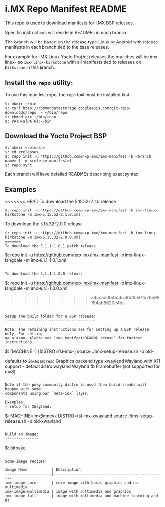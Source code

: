 i.MX Repo Manifest README
=========================

This repo is used to download manifests for i.MX BSP releases.

Specific instructions will reside in READMEs in each branch.

The branch will be based on the release type Linux or Android with release manifests in each branch tied to the base releases.

For example for i.MX Linux Yocto Project releases the branches will be imx-linux-<Yocto Project release> so `imx-linux-kirkstone` with
all manifests tied to releases on `Kirkstone` in this branch.

Install the `repo` utility:
---------------------------

To use this manifest repo, the `repo` tool must be installed first.

```
$: mkdir ~/bin
$: curl http://commondatastorage.googleapis.com/git-repo-downloads/repo  > ~/bin/repo
$: chmod a+x ~/bin/repo
$: PATH=${PATH}:~/bin
```

Download the Yocto Project BSP
------------------------------

```
$: mkdir <release>
$: cd <release>
$: repo init -u https://github.com/nxp-imx/imx-manifest -b <branch name> [ -m <release manifest>]
$: repo sync
```

Each branch will have detailed READMEs describing exact syntax.

Examples
--------

<<<<<<< HEAD
To download the 5.15.52-2.1.0 release
```
$: repo init -u https://github.com/nxp-imx/imx-manifest -b imx-linux-kirkstone -m imx-5.15.52-2.1.0.xml
```
To download the 5.15.32-2.0.0 release
```
$: repo init -u https://github.com/nxp-imx/imx-manifest -b imx-linux-kirkstone -m imx-5.15.32-2.0.0.xml
=======
To download the 6.1.1-1.0.1 patch release
```
$: repo init -u https://github.com/nxp-imx/imx-manifest -b imx-linux-langdale -m imx-6.1.1-1.0.1.xml
```

To download the 6.1.1-1.0.0 release
```
$: repo init -u https://github.com/nxp-imx/imx-manifest -b imx-linux-langdale -m imx-6.1.1-1.0.0.xml
>>>>>>> a4ccac0b4556760c15e01d79598184ab8620c4dd
```

Setup the build folder for a BSP release:
-----------------------------------------

Note: The remaining instructions are for setting up a BSP release only. For setting
up a demo, please see `imx-manifest/README-<demo>` for further instructions.

```
$: [MACHINE=<machine>] [DISTRO=fsl-imx-<backend>] source ./imx-setup-release.sh -b bld-<backend>

<machine>   defaults to `imx6qsabresd`
<backend>   Graphics backend type
    xwayland    Wayland with X11 support - default distro
    wayland     Wayland
    fb          Framebuffer (not supported for mx8)
```

Note if the poky community distro is used then build breaks will happen with some
components using our `meta-imx` layer.

Examples:
- Setup for XWayland.
```
$: MACHINE=imx8mnevk DISTRO=fsl-imx-xwayland source ./imx-setup-release.sh -b bld-xwayland
```

Build an image:
---------------

```
$: bitbake <image recipe>
```

Some image recipes:

Image Name           | Description
---------------------|---------------------------------------------------
imx-image-core       | core image with basic graphics and no multimedia
imx-image-multimedia | image with multimedia and graphics
imx-image-full       | image with multimedia and machine learning and Qt
